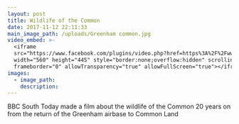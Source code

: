 ```yaml
---
layout: post
title: Wildlife of the Common
date: 2017-11-12 22:11:33
main_image_path: /uploads/Greenham common.jpg
video_embed: >-
  <iframe
  src="https://www.facebook.com/plugins/video.php?href=https%3A%2F%2Fwww.facebook.com%2FBBCSouthNews%2Fvideos%2F1486843928072859%2F&show_text=1&width=560"
  width="560" height="445" style="border:none;overflow:hidden" scrolling="no"
  frameborder="0" allowTransparency="true" allowFullScreen="true"></iframe>
images:
  - image_path:
    description:
---
```



BBC South Today made a film about the wildlife of the Common 20 years on from the return of the Greenham airbase to Common Land